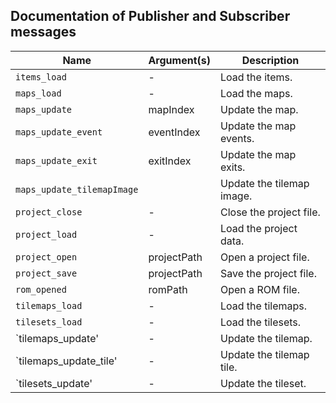 ## Documentation of Publisher and Subscriber messages

| Name                     | Argument(s)    | Description                      |
|--------------------------|----------------|----------------------------------|
|`items_load`              |-               |Load the items.                   |
|`maps_load`               |-               |Load the maps.                    |
|`maps_update`             |mapIndex        |Update the map.                   |
|`maps_update_event`       |eventIndex      |Update the map events.            |
|`maps_update_exit`        |exitIndex       |Update the map exits.             |
|`maps_update_tilemapImage`|                |Update the tilemap image.         |
|`project_close`           |-               |Close the project file.           |
|`project_load`            |-               |Load the project data.            |
|`project_open`            |projectPath     |Open a project file.              |
|`project_save`            |projectPath     |Save the project file.            |
|`rom_opened`              |romPath         |Open a ROM file.                  |
|`tilemaps_load`           |-               |Load the tilemaps.                |
|`tilesets_load`           |-               |Load the tilesets.                |
|`tilemaps_update'         |-               |Update the tilemap.               |
|`tilemaps_update_tile'    |-               |Update the tilemap tile.          |
|`tilesets_update'         |-               |Update the tileset.               |